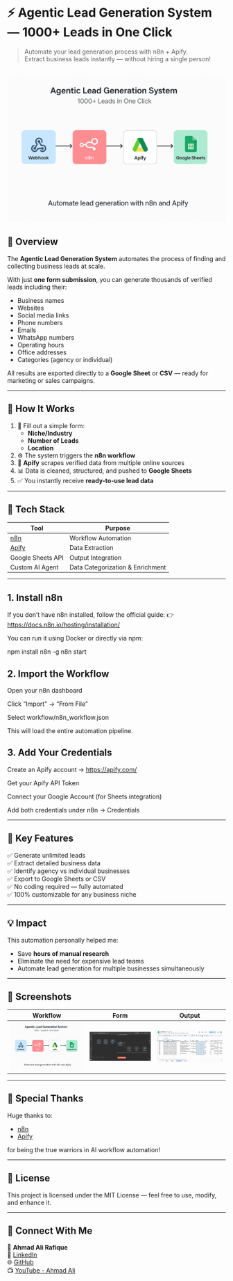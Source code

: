 # ⚡ Agentic Lead Generation System — 1000+ Leads in One Click

> Automate your lead generation process with n8n + Apify.  
> Extract business leads instantly — without hiring a single person!
>
> 
![Workflow Diagram](https://github.com/Ahmad-Ali-Rafique/Agentic-Lead-Generation-System/blob/main/Lead%20generation%20Flow%20Diagram.png)
---

## 🧠 Overview

The **Agentic Lead Generation System** automates the process of finding and collecting business leads at scale.

With just **one form submission**, you can generate thousands of verified leads including their:
- Business names
- Websites
- Social media links
- Phone numbers
- Emails
- WhatsApp numbers
- Operating hours
- Office addresses
- Categories (agency or individual)

All results are exported directly to a **Google Sheet** or **CSV** — ready for marketing or sales campaigns.

---

## 🚀 How It Works

1. 📝 Fill out a simple form:
   - **Niche/Industry**
   - **Number of Leads**
   - **Location**
2. ⚙️ The system triggers the **n8n workflow**
3. 🤖 **Apify** scrapes verified data from multiple online sources
4. 📊 Data is cleaned, structured, and pushed to **Google Sheets**
5. ✅ You instantly receive **ready-to-use lead data**

---

## 🔧 Tech Stack

| Tool | Purpose |
|------|----------|
| [n8n](https://n8n.io/) | Workflow Automation |
| [Apify](https://apify.com/) | Data Extraction |
| Google Sheets API | Output Integration |
| Custom AI Agent | Data Categorization & Enrichment |

---
## 1. Install n8n

If you don’t have n8n installed, follow the official guide:
👉 https://docs.n8n.io/hosting/installation/

You can run it using Docker or directly via npm:

npm install n8n -g
n8n start

## 2. Import the Workflow

Open your n8n dashboard

Click “Import” → “From File”

Select workflow/n8n_workflow.json

This will load the entire automation pipeline.

## 3. Add Your Credentials

Create an Apify account → https://apify.com/

Get your Apify API Token

Connect your Google Account (for Sheets integration)

Add both credentials under n8n → Credentials

---
## 🧩 Key Features

✅ Generate unlimited leads  
✅ Extract detailed business data  
✅ Identify agency vs individual businesses  
✅ Export to Google Sheets or CSV  
✅ No coding required — fully automated  
✅ 100% customizable for any business niche  

---

## 💡 Impact

This automation personally helped me:
- Save **hours of manual research**
- Eliminate the need for expensive lead teams
- Automate lead generation for multiple businesses simultaneously

---

## 📸 Screenshots

| Workflow | Form | Output |
|-----------|------|--------|
| ![Workflow](https://github.com/Ahmad-Ali-Rafique/Agentic-Lead-Generation-System/blob/main/Screenshots/Lead%20generation%20Flow%20Diagram.png) | ![Form](https://github.com/Ahmad-Ali-Rafique/Agentic-Lead-Generation-System/blob/main/Screenshots/Workflow_Overview.jpg) | ![Output](https://github.com/Ahmad-Ali-Rafique/Agentic-Lead-Generation-System/blob/main/Screenshots/output_sample.jpg) |

---

## 🙌 Special Thanks
Huge thanks to:
- [n8n](https://n8n.io/)
- [Apify](https://apify.com/)

for being the true warriors in AI workflow automation!

---

## 📜 License
This project is licensed under the MIT License — feel free to use, modify, and enhance it.

---

## 💬 Connect With Me

👤 **Ahmad Ali Rafique**  
💼 [LinkedIn](https://linkedin.com/in/ahmad-ali-rafique)  
🌐 [GitHub](https://github.com/Ahmad-Ali-Rafique)  
📺 [YouTube - Ahmad Ali](https://www.youtube.com/@AhmadAliRafique)  

